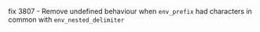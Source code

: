 fix 3807 - Remove undefined behaviour when `env_prefix` had characters in common with `env_nested_delimiter`